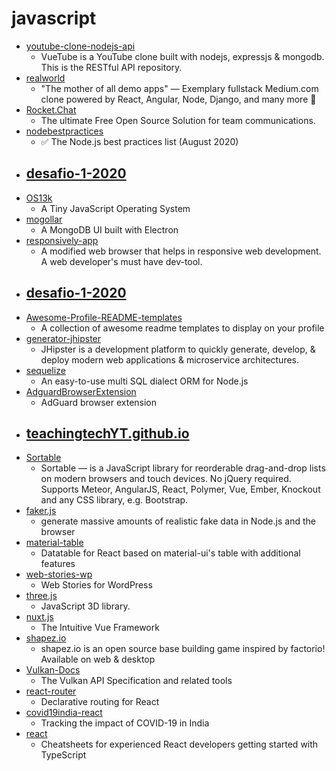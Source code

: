 # javascript
- [youtube-clone-nodejs-api](https://github.com/techreagan/youtube-clone-nodejs-api)
  - VueTube is a YouTube clone built with nodejs, expressjs & mongodb. This is the RESTful API repository.
- [realworld](https://github.com/gothinkster/realworld)
  - "The mother of all demo apps" — Exemplary fullstack Medium.com clone powered by React, Angular, Node, Django, and many more 🏅
- [Rocket.Chat](https://github.com/RocketChat/Rocket.Chat)
  - The ultimate Free Open Source Solution for team communications.
- [nodebestpractices](https://github.com/goldbergyoni/nodebestpractices)
  - ✅ The Node.js best practices list (August 2020)
- [desafio-1-2020](https://github.com/maratonadev-la/desafio-1-2020)
  - 
- [OS13k](https://github.com/KilledByAPixel/OS13k)
  - A Tiny JavaScript Operating System
- [mogollar](https://github.com/dashersw/mogollar)
  - A MongoDB UI built with Electron
- [responsively-app](https://github.com/responsively-org/responsively-app)
  - A modified web browser that helps in responsive web development. A web developer's must have dev-tool.
- [desafio-1-2020](https://github.com/maratonadev-br/desafio-1-2020)
  - 
- [Awesome-Profile-README-templates](https://github.com/kautukkundan/Awesome-Profile-README-templates)
  - A collection of awesome readme templates to display on your profile
- [generator-jhipster](https://github.com/jhipster/generator-jhipster)
  - JHipster is a development platform to quickly generate, develop, & deploy modern web applications & microservice architectures.
- [sequelize](https://github.com/sequelize/sequelize)
  - An easy-to-use multi SQL dialect ORM for Node.js
- [AdguardBrowserExtension](https://github.com/AdguardTeam/AdguardBrowserExtension)
  - AdGuard browser extension
- [teachingtechYT.github.io](https://github.com/teachingtechYT/teachingtechYT.github.io)
  - 
- [Sortable](https://github.com/SortableJS/Sortable)
  - Sortable — is a JavaScript library for reorderable drag-and-drop lists on modern browsers and touch devices. No jQuery required. Supports Meteor, AngularJS, React, Polymer, Vue, Ember, Knockout and any CSS library, e.g. Bootstrap.
- [faker.js](https://github.com/Marak/faker.js)
  - generate massive amounts of realistic fake data in Node.js and the browser
- [material-table](https://github.com/mbrn/material-table)
  - Datatable for React based on material-ui's table with additional features
- [web-stories-wp](https://github.com/google/web-stories-wp)
  - Web Stories for WordPress
- [three.js](https://github.com/mrdoob/three.js)
  - JavaScript 3D library.
- [nuxt.js](https://github.com/nuxt/nuxt.js)
  - The Intuitive Vue Framework
- [shapez.io](https://github.com/tobspr/shapez.io)
  - shapez.io is an open source base building game inspired by factorio! Available on web & desktop
- [Vulkan-Docs](https://github.com/KhronosGroup/Vulkan-Docs)
  - The Vulkan API Specification and related tools
- [react-router](https://github.com/ReactTraining/react-router)
  - Declarative routing for React
- [covid19india-react](https://github.com/covid19india/covid19india-react)
  - Tracking the impact of COVID-19 in India
- [react](https://github.com/typescript-cheatsheets/react)
  - Cheatsheets for experienced React developers getting started with TypeScript
